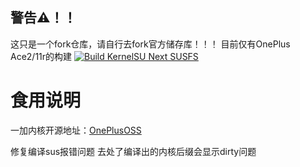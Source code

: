 ## 警告⚠！！
这只是一个fork仓库，请自行去fork官方储存库！！！
目前仅有OnePlus Ace2/11r的构建
[![Build KernelSU Next SUSFS](https://github.com/TanakaLun/Action-KernelSU-Next/actions/workflows/Build-KernelSU-Next-SUSFS.yml/badge.svg)](https://github.com/TanakaLun/Action-KernelSU-Next/actions/workflows/Build-KernelSU-Next-SUSFS.yml)

# 食用说明
一加内核开源地址：[OnePlusOSS](https://github.com/OnePlusOSS/kernel_manifest)

修复编译sus报错问题
去处了编译出的内核后缀会显示dirty问题

